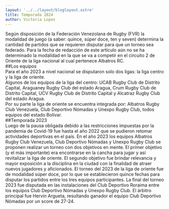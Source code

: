 ```yaml
---
layout: '../../layout/bloglayout.astro'
title: Temporada 2024
author: Victoria Lopez
---
```

Según disposición de la Federación Venezolana de Rugby (FVR) la modalidad de juego (a saber: quince, súper doce, ten y seven) determina la cantidad de partidos que se requieren disputar para que un torneo sea federado. Para la fecha de redacción de este artículo aún no se ha determinado la modalidad en la que se va a competir en el circuito 2 de Oriente de la liga nacional al cual pertenece Albatros RC.  
##Los equipos  
Para el año 2023 a nivel nacional se disputaron solo dos ligas: la liga centro y la liga de oriente.   
Algunos de los equipos de la liga del centro: UCAB Rugby Club de Distrito Capital, Araguaney Rugby Club del estado Aragua, Crum Rugby Club de Distrito Capital, UCV Rugby Club de Distrito Capital y Alcatraz Rugby Club del estado Aragua.  
Por su parte la liga de oriente se encuentra integrada por: Albatros Rugby Club Venezuela, Club Deportivo Nómadas y Unexpo Rugby Club, todos equipos del estado Bolívar.  
##Temporada 2023  
Luego de la pausa obligada debido a las restricciones impuestas por la pandemia de Covid-19 fue hasta el año 2022 que se pudieron retomar actividades deportivas en el país. 
En el año 2023 los equipos Albatros Rugby Club Venezuela, Club Deportivo Nómadas y Unexpo Rugby Club se proponen realizar un torneo con dos objetivos en mente. El primer objetivo (y el más importante) era encontrarse en la cancha para jugar y así revitalizar la liga de oriente. El segundo objetivo fue brindar relevancia y mayor exposición a la disciplina en la ciudad con la finalidad de atraer nuevos jugadores y aficionados. 
El torneo del 2023 de la liga de oriente fue de modalidad súper doce, por lo que se establecieron quince fechas para disputar los partidos entre los tres equipos participantes. La final del torneo 2023 fue disputada en las instalaciones del Club Deportivo Roraima entre los equipos Club Deportivo Nómadas y Unexpo Rugby Club. El árbitro principal fue Hervin Argueta, resultando ganador el equipo Club Deportivo Nómadas por un score de 27-24. 

